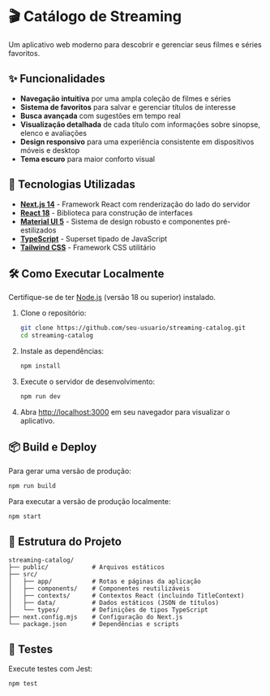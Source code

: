 # 🎬 Catálogo de Streaming

Um aplicativo web moderno para descobrir e gerenciar seus filmes e séries favoritos.

## ✨ Funcionalidades

- **Navegação intuitiva** por uma ampla coleção de filmes e séries
- **Sistema de favoritos** para salvar e gerenciar títulos de interesse
- **Busca avançada** com sugestões em tempo real
- **Visualização detalhada** de cada título com informações sobre sinopse, elenco e avaliações
- **Design responsivo** para uma experiência consistente em dispositivos móveis e desktop
- **Tema escuro** para maior conforto visual

## 🚀 Tecnologias Utilizadas

- **[Next.js 14](https://nextjs.org/)** - Framework React com renderização do lado do servidor
- **[React 18](https://react.dev/)** - Biblioteca para construção de interfaces
- **[Material UI 5](https://mui.com/)** - Sistema de design robusto e componentes pré-estilizados
- **[TypeScript](https://www.typescriptlang.org/)** - Superset tipado de JavaScript
- **[Tailwind CSS](https://tailwindcss.com/)** - Framework CSS utilitário

## 🛠️ Como Executar Localmente

Certifique-se de ter [Node.js](https://nodejs.org/) (versão 18 ou superior) instalado.

1. Clone o repositório:

   ```bash
   git clone https://github.com/seu-usuario/streaming-catalog.git
   cd streaming-catalog
   ```

2. Instale as dependências:

   ```bash
   npm install
   ```

3. Execute o servidor de desenvolvimento:

   ```bash
   npm run dev
   ```

4. Abra [http://localhost:3000](http://localhost:3000) em seu navegador para visualizar o aplicativo.

## 📦 Build e Deploy

Para gerar uma versão de produção:

```bash
npm run build
```

Para executar a versão de produção localmente:

```bash
npm start
```

## 📂 Estrutura do Projeto

```
streaming-catalog/
├── public/            # Arquivos estáticos
├── src/
│   ├── app/           # Rotas e páginas da aplicação
│   ├── components/    # Componentes reutilizáveis
│   ├── contexts/      # Contextos React (incluindo TitleContext)
│   ├── data/          # Dados estáticos (JSON de títulos)
│   └── types/         # Definições de tipos TypeScript
├── next.config.mjs    # Configuração do Next.js
└── package.json       # Dependências e scripts
```

## 🧪 Testes

Execute testes com Jest:

```bash
npm test
```
